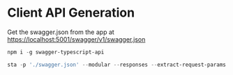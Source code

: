 # Client API Generation

Get the swagger.json from the app at <https://localhost:5001/swagger/v1/swagger.json>

```powershell
npm i -g swagger-typescript-api

sta -p './swagger.json' --modular --responses --extract-request-params
```
